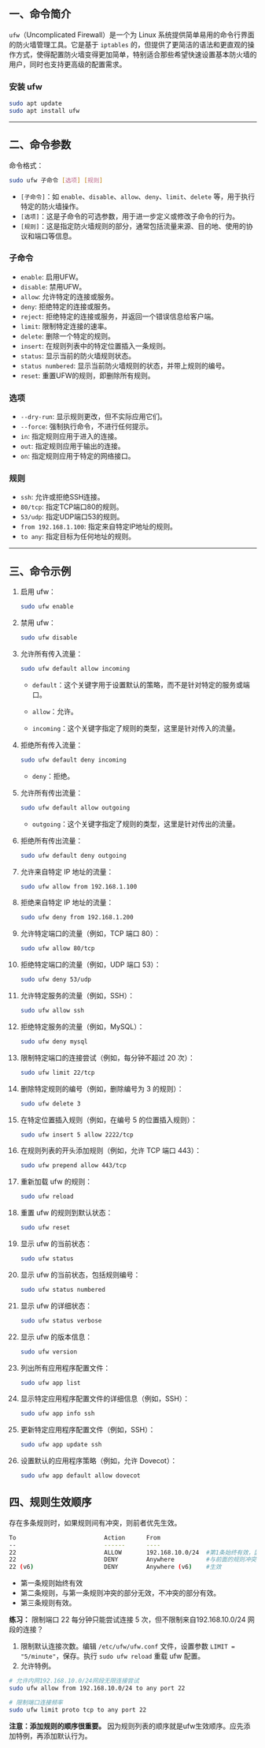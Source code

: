

## 一、命令简介

`ufw`（Uncomplicated Firewall）是一个为 Linux 系统提供简单易用的命令行界面的防火墙管理工具。它是基于 `iptables` 的，但提供了更简洁的语法和更直观的操作方式，使得配置防火墙变得更加简单，特别适合那些希望快速设置基本防火墙的用户，同时也支持更高级的配置需求。

### 安装 ufw

```bash
sudo apt update
sudo apt install ufw
```

---

## 二、命令参数

命令格式：

```bash
sudo ufw 子命令 [选项] [规则]
```

* `[子命令]`：如 `enable`、`disable`、`allow`、`deny`、`limit`、`delete` 等，用于执行特定的防火墙操作。
* `[选项]`：这是子命令的可选参数，用于进一步定义或修改子命令的行为。
* `[规则]`：这是指定防火墙规则的部分，通常包括流量来源、目的地、使用的协议和端口等信息。

### 子命令

* `enable`: 启用UFW。
* `disable`: 禁用UFW。
* `allow`: 允许特定的连接或服务。
* `deny`: 拒绝特定的连接或服务。
* `reject`: 拒绝特定的连接或服务，并返回一个错误信息给客户端。
* `limit`: 限制特定连接的速率。
* `delete`: 删除一个特定的规则。
* `insert`: 在规则列表中的特定位置插入一条规则。
* `status`: 显示当前的防火墙规则状态。
* `status numbered`: 显示当前防火墙规则的状态，并带上规则的编号。
* `reset`: 重置UFW的规则，即删除所有规则。

### 选项

* `--dry-run`: 显示规则更改，但不实际应用它们。
* `--force`: 强制执行命令，不进行任何提示。
* `in`: 指定规则应用于进入的连接。
* `out`: 指定规则应用于输出的连接。
* `on`: 指定规则应用于特定的网络接口。

### 规则

* `ssh`: 允许或拒绝SSH连接。
* `80/tcp`: 指定TCP端口80的规则。
* `53/udp`: 指定UDP端口53的规则。
* `from 192.168.1.100`: 指定来自特定IP地址的规则。
* `to any`: 指定目标为任何地址的规则。

---

## 三、命令示例

1. 启用 ufw：

    ```bash
    sudo ufw enable
    ```
2. 禁用 ufw：

    ```bash
    sudo ufw disable
    ```
3. 允许所有传入流量：

    ```bash
    sudo ufw default allow incoming
    ```

    * `default`：这个关键字用于设置默认的策略，而不是针对特定的服务或端口。

    * `allow`：允许。
    * `incoming`：这个关键字指定了规则的类型，这里是针对传入的流量。
4. 拒绝所有传入流量：

    ```bash
    sudo ufw default deny incoming
    ```

    * `deny`：拒绝。
5. 允许所有传出流量：

    ```bash
    sudo ufw default allow outgoing
    ```

    * `outgoing`：这个关键字指定了规则的类型，这里是针对传出的流量。
6. 拒绝所有传出流量：

    ```bash
    sudo ufw default deny outgoing
    ```
7. 允许来自特定 IP 地址的流量：

    ```bash
    sudo ufw allow from 192.168.1.100
    ```
8. 拒绝来自特定 IP 地址的流量：

    ```bash
    sudo ufw deny from 192.168.1.200
    ```
9. 允许特定端口的流量（例如，TCP 端口 80）：

    ```bash
    sudo ufw allow 80/tcp
    ```
10. 拒绝特定端口的流量（例如，UDP 端口 53）：

     ```bash
     sudo ufw deny 53/udp
     ```
11. 允许特定服务的流量（例如，SSH）：

     ```bash
     sudo ufw allow ssh
     ```
12. 拒绝特定服务的流量（例如，MySQL）：

     ```bash
     sudo ufw deny mysql
     ```
13. 限制特定端口的连接尝试（例如，每分钟不超过 20 次）：

     ```bash
     sudo ufw limit 22/tcp
     ```
14. 删除特定规则的编号（例如，删除编号为 3 的规则）：

     ```bash
     sudo ufw delete 3
     ```
15. 在特定位置插入规则（例如，在编号 5 的位置插入规则）：

     ```bash
     sudo ufw insert 5 allow 2222/tcp
     ```
16. 在规则列表的开头添加规则（例如，允许 TCP 端口 443）：

     ```bash
     sudo ufw prepend allow 443/tcp
     ```
17. 重新加载 ufw 的规则：

     ```bash
     sudo ufw reload
     ```
18. 重置 ufw 的规则到默认状态：

     ```bash
     sudo ufw reset
     ```
19. 显示 ufw 的当前状态：

     ```bash
     sudo ufw status
     ```
20. 显示 ufw 的当前状态，包括规则编号：

     ```bash
     sudo ufw status numbered
     ```
21. 显示 ufw 的详细状态：

     ```bash
     sudo ufw status verbose
     ```
22. 显示 ufw 的版本信息：

     ```bash
     sudo ufw version
     ```
23. 列出所有应用程序配置文件：

     ```bash
     sudo ufw app list
     ```
24. 显示特定应用程序配置文件的详细信息（例如，SSH）：

     ```bash
     sudo ufw app info ssh
     ```
25. 更新特定应用程序配置文件（例如，SSH）：

     ```bash
     sudo ufw app update ssh
     ```
26. 设置默认的应用程序策略（例如，允许 Dovecot）：

     ```bash
     sudo ufw app default allow dovecot
     ```


## 四、规则生效顺序

存在多条规则时，如果规则间有冲突，则前者优先生效。

```bash
To                         Action      From
--                         ------      ----
22                         ALLOW       192.168.10.0/24  #第1条始终有效，因为它在最前面。
22                         DENY        Anywhere         #与前面的规则冲突，只能部分生效，DENY对规则1描述的网段不生效。
22 (v6)                    DENY        Anywhere (v6)	#生效
```

* 第一条规则始终有效
* 第二条规则，与第一条规则冲突的部分无效，不冲突的部分有效。
* 第三条规则有效。


**练习：** 限制端口 22 每分钟只能尝试连接 5 次，但不限制来自192.168.10.0/24 网段的连接？

1. 限制默认连接次数。编辑 `/etc/ufw/ufw.conf` 文件，设置参数 `LIMIT = "5/minute"`，保存。执行 `sudo ufw reload` 重载 ufw 配置。
2. 允许特例。

```bash
# 允许内网192.168.10.0/24网段无限连接尝试
sudo ufw allow from 192.168.10.0/24 to any port 22

# 限制端口连接频率
sudo ufw limit proto tcp to any port 22
```


**注意：添加规则的顺序很重要。** 因为规则列表的顺序就是ufw生效顺序。应先添加特例，再添加默认行为。